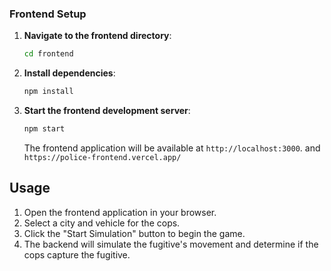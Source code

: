 
### Frontend Setup

1. **Navigate to the frontend directory**:
    ```sh
    cd frontend
    ```

2. **Install dependencies**:
    ```sh
    npm install
    ```

3. **Start the frontend development server**:
    ```sh
    npm start
    ```
    The frontend application will be available at `http://localhost:3000`. and `https://police-frontend.vercel.app/`

## Usage

1. Open the frontend application in your browser.
2. Select a city and vehicle for the cops.
3. Click the "Start Simulation" button to begin the game.
4. The backend will simulate the fugitive's movement and determine if the cops capture the fugitive.


